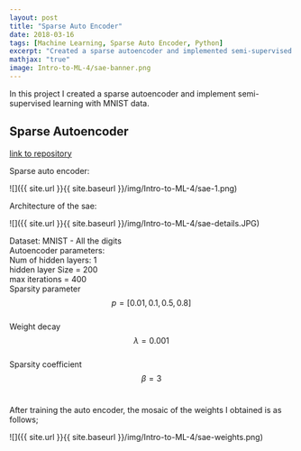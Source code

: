 ```yaml
---
layout: post
title: "Sparse Auto Encoder"
date: 2018-03-16
tags: [Machine Learning, Sparse Auto Encoder, Python]
excerpt: "Created a sparse autoencoder and implemented semi-supervised learning with MNIST data." 
mathjax: "true"
image: Intro-to-ML-4/sae-banner.png
---
```


In this project I created a sparse autoencoder and implement semi-supervised learning with MNIST data.

##  Sparse Autoencoder

[link to repository](https://github.com/AchyuthaBharadwaj/Machine-Learning/tree/master/Sparse%20Auto%20Encoder)

Sparse auto encoder:

![]({{ site.url }}{{ site.baseurl }}/img/Intro-to-ML-4/sae-1.png)

Architecture of the sae:

![]({{ site.url }}{{ site.baseurl }}/img/Intro-to-ML-4/sae-details.JPG)

Dataset: MNIST - All the digits <br/>
Autoencoder parameters:<br/>
Num of hidden layers: 1<br/>
hidden layer Size = 200<br/>
max iterations = 400<br/>
Sparsity parameter $$p = [0.01, 0.1, 0.5, 0.8]$$<br/>
Weight decay $$λ = 0.001$$<br/>
Sparsity coefficient $$β = 3$$<br/>

After training the auto encoder, the mosaic of the weights I obtained is as follows;

![]({{ site.url }}{{ site.baseurl }}/img/Intro-to-ML-4/sae-weights.png)

